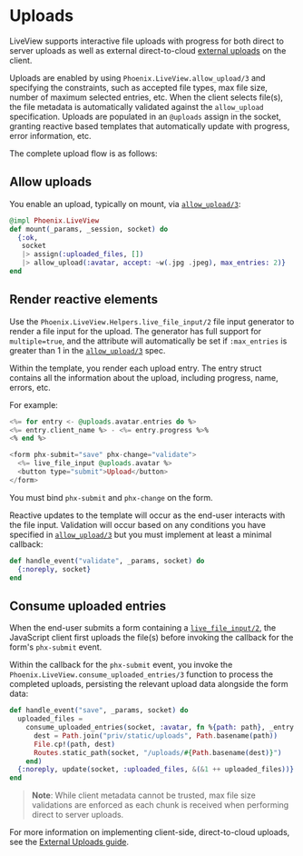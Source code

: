 # Uploads

LiveView supports interactive file uploads with progress for
both direct to server uploads as well as external
direct-to-cloud [external uploads](uploads-external.html) on the client.

Uploads are enabled by using `Phoenix.LiveView.allow_upload/3`
and specifying the constraints, such as accepted file types,
max file size, number of maximum selected entries, etc.
When the client selects file(s), the file metadata is
automatically validated against the `allow_upload`
specification. Uploads are populated in an `@uploads` assign
in the socket, granting reactive based templates that
automatically update with progress, error information, etc.

The complete upload flow is as follows:

## Allow uploads

You enable an upload, typically on mount, via
[`allow_upload/3`](`Phoenix.LiveView.allow_upload/3`):

```elixir
@impl Phoenix.LiveView
def mount(_params, _session, socket) do
  {:ok,
   socket
   |> assign(:uploaded_files, [])
   |> allow_upload(:avatar, accept: ~w(.jpg .jpeg), max_entries: 2)}
end
```

## Render reactive elements

Use the `Phoenix.LiveView.Helpers.live_file_input/2` file
input generator to render a file input for the upload.
The generator has full support for `multiple=true`, and the
attribute will automatically be set if `:max_entries` is
greater than 1 in the [`allow_upload/3`](`Phoenix.LiveView.allow_upload/3`) spec.

Within the template, you render each upload entry. The entry
struct contains all the information about the upload,
including progress, name, errors, etc.

For example:

```elixir
<%= for entry <- @uploads.avatar.entries do %>
<%= entry.client_name %> - <%= entry.progress %>%
<% end %>

<form phx-submit="save" phx-change="validate">
  <%= live_file_input @uploads.avatar %>
  <button type="submit">Upload</button>
</form>
```

You must bind `phx-submit` and `phx-change` on the form.

Reactive updates to the template will occur as the end-user
interacts with the file input. Validation will occur based on
any conditions you have specified in
[`allow_upload/3`](`Phoenix.LiveView.allow_upload/3`) but you
must implement at least a minimal callback:

```elixir
def handle_event("validate", _params, socket) do
  {:noreply, socket}
end
```

## Consume uploaded entries

When the end-user submits a form containing a
[`live_file_input/2`](`Phoenix.LiveView.Helpers.live_file_input/2`),
the JavaScript client first uploads the file(s) before
invoking the callback for the form's `phx-submit` event.

Within the callback for the `phx-submit` event, you invoke
the `Phoenix.LiveView.consume_uploaded_entries/3` function
to process the completed uploads, persisting the relevant
upload data alongside the form data:

```elixir
def handle_event("save", _params, socket) do
  uploaded_files =
    consume_uploaded_entries(socket, :avatar, fn %{path: path}, _entry ->
      dest = Path.join("priv/static/uploads", Path.basename(path))
      File.cp!(path, dest)
      Routes.static_path(socket, "/uploads/#{Path.basename(dest)}")
    end)
  {:noreply, update(socket, :uploaded_files, &(&1 ++ uploaded_files))}
end
```

> **Note**: While client metadata cannot be trusted, max file
> size validations are enforced as each chunk is received
> when performing direct to server uploads.

For more information on implementing client-side,
direct-to-cloud uploads, see the [External Uploads guide](uploads-external.md).
